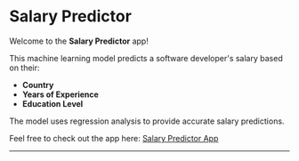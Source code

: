 # Salary Predictor

Welcome to the **Salary Predictor** app!

This machine learning model predicts a software developer's salary based on their:
- **Country**
- **Years of Experience**
- **Education Level**

The model uses regression analysis to provide accurate salary predictions.

Feel free to check out the app here:
[Salary Predictor App](https://salary-predictor-app.streamlit.app/)

---
